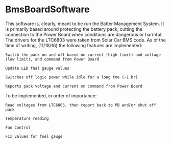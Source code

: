 # BmsBoardSoftware
This software is, clearly, meant to be run the Batter Management System. It is primarily based around protecting the battery pack, cutting the connection to the Power Board when conditions are dangerous or harmful. The drivers for the LTC6803 were taken from Solar Car BMS code.
As of the time of writing, (11/18/16) the following features are implemented:

    Switch the pack on and off based on current (high limit) and voltage (low limit), and command from Power Board
    
    Update LED fual gauge values
    
    Switches off logic power while idle for a long tme (~1 hr)
    
    Reports pack voltage and current on command from Power Board
    
To be implemented, in order of importance:

    Read voltages from LTC6803, then report back to PB and/or shut off pack 
    
    Temperature reading
    
    Fan Control
    
    Fix values for fuel gauge
    

